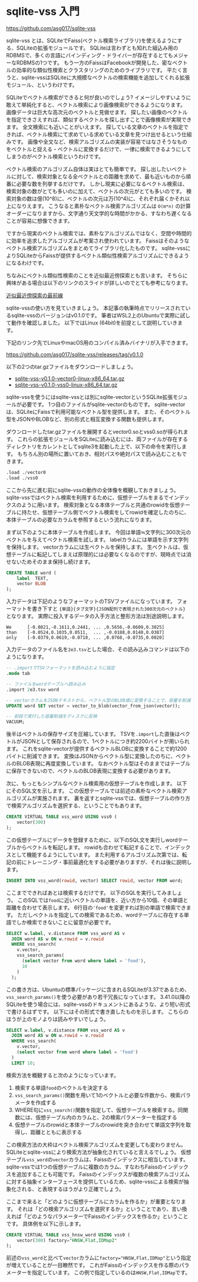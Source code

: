 # sqlite-vss 入門

<https://github.com/asg017/sqlite-vss>

sqlite-vss とは、SQLiteでFaiss(ベクトル検索ライブラリ)を使えるようにする、SQLiteの拡張モジュールです。
SQLiteは言わずとも知れた組込み用のRDBMSで、多くの言語にバインディング・ドライバーが存在するとてもメジャーなRDBMSの1つです。
もう一方のFaissはFacebookが開発した、密なベクトルの効率的な類似性検索とクラスタリングのためのライブラリです。
平たく言うと、sqlite-vssはSQLiteに大規模なベクトルの検索機能を追加してくれる拡張モジュール、というわけです。

SQLiteでベクトル検索ができると何が良いのでしょう?
イメージしやすいように敢えて単純化すると、ベクトル検索により画像検索ができるようになります。
画像データは巨大な高次元のベクトルと見做せます。
探したい画像のベクトルを指定できさえすれば、類似するベクトルを探し出すことで画像検索が実現できます。
全文検索にも近いことがいえます。
探している文章のベクトルを指定できれば、ベクトル検索にて求めている求めている文章を見つけ出せるという仕組みです。
画像や全文など、検索アルゴリズムの実装が容易ではなさそうなものをベクトルと捉える・ベクトルに変換するだけで、一律に検索できるようにしてしまうのがベクトル検索というわけです。

ベクトル検索のアルゴリズム自体は実はとても簡単です。
探し出したいベクトルに対して、検索対象となる全ベクトルとの距離を求めて、最も近いものから順番に必要な数を列挙するだけです。
しかし現実に必要になるベクトル検索は、検索対象の数がとても多いのに加えて、ベクトルの次元がとても多いのです。
検索対象の数は億(10^8)に、ベクトルの次元は万(10^4)に、それぞれ届くかそれ以上になりえます。
こうなると素朴なベクトル検索アルゴリズムは `O(m*n)` の計算オーダーになりますから、文字通り天文学的な時間がかかる、すなわち遅くなることが容易に想像できます。

ですから現実のベクトル検索では、素朴なアルゴリズムではなく、空間や時間的に効率を追求したアルゴリズムが考案され使われています。
Faissはそのようなベクトル検索アルゴリズムをまとめてライブラリ化したものです。
sqlite-vssによりSQLiteからFaissが提供するベクトル類似性検索アルゴリズムにできるようになるわけです。

ちなみにベクトル類似性検索のことを近似最近傍探索とも言います。
そちらに興味がある場合は以下のリンクのスライドが詳しいのでとても参考になります。

[近似最近傍探索の最前線](https://speakerdeck.com/matsui_528/jin-si-zui-jin-bang-tan-suo-falsezui-qian-xian)

sqlite-vssの使い方を見ていきましょう。
本記事の執筆時点でリリースされているsqlite-vssのバージョンはv0.1.0です。
筆者はWSL2上のUbuntuで実際に試して動作を確認しました。
以下ではLinux (64bit)を前提として説明していきます。

下記のリンク先でLinuxやmacOS用のコンパイル済みバイナリが入手できます。

<https://github.com/asg017/sqlite-vss/releases/tag/v0.1.0>

以下の2つのtar.gzファイルをダウンロードしましょう。

* [sqlite-vss-v0.1.0-vector0-linux-x86\_64.tar.gz](https://github.com/asg017/sqlite-vss/releases/download/v0.1.0/sqlite-vss-v0.1.0-vector0-linux-x86_64.tar.gz)
* [sqlite-vss-v0.1.0-vss0-linux-x86\_64.tar.gz](https://github.com/asg017/sqlite-vss/releases/download/v0.1.0/sqlite-vss-v0.1.0-vss0-linux-x86_64.tar.gz)

sqlite-vssを使うにはsqlite-vssとは別にsqlite-vectorというSQLite拡張モジュールが必要です。
1つ目のファイルがsqlite-vectorのものです。
sqlite-vectorは、SQLiteにFaissで利用可能なベクトル型を提供します。
また、そのベクトル型をJSONやBLOBなど、別の形式と相互変換する関数も提供します。

ダウンロードしたtar.gzファイルを展開するとvector0.soとvss0.soが得られます。
これらの拡張モジュールをSQLiteに読み込むには、両ファイルが存在するディレクトリをカレントとしてsqlite3を起動した上で、以下の命令を実行します。
もちろん別の場所に置いておき、相対パスや絶対パスで読み込むこともできます。

```sql
.load ./vector0
.load ./vss0
```

ここから先に進む前にsqlite-vssの動作の全体像を概観しておきましょう。
sqlite-vssではベクトル検索を利用するために、仮想テーブルをまるでインデックスのように用います。
検索対象となる本体テーブルと共通のrowidを仮想テーブルに持たせ、仮想テーブル側でベクトル検索をしてrowidを確定したのちに、本体テーブルの必要なカラムを参照するという流れになります。

まず以下のように本体テーブルを作成します。
今回は単語≒文字列に300次元のベクトルを与えてベクトル検索を試します。
labelカラムには単語を示す文字列を保持します。
vectorカラムには生ベクトルを保持します。
生ベクトルは、仮想テーブルに転記してしまえば原理的には必要なくなるのですが、現時点では消せないためそのまま保持し続けます。

```sql
CREATE TABLE word (
    label  TEXT,
    vector BLOB
);
```

入力データは下記のようなフォーマットのTSVファイルになっています。
フォーマットを書き下すと `{単語}{タブ文字}{JSON配列で表現された300次元のベクトル}` となります。
実際に投入するデータの入手方法と整形方法は別途説明します。

```
We      [-0.0821,-0.1611,0.2441, ... ,0.5656,-0.0609,0.3025]
than    [-0.0524,0.1035,0.0511,  ... ,-0.0188,0.0140,0.0387]
only    [-0.0379,0.0619,-0.0718, ... ,0.0768,-0.0735,0.0020]
```

入力データのファイル名を`2e3.tsv`とした場合、その読み込みコマンドは以下のようになります。

```sql
-- .importでTSVフォーマットを読み込むように指定
.mode tab

-- ファイルをwordテーブルへ読み込み
.import 2e3.tsv word

-- vectorカラムをJSONテキストから、ベクトル型のBLOB値に変換することで、容量を削減
UPDATE word SET vector = vector_to_blob(vector_from_json(vector));

-- 前段で実行した容量削減をディスクに反映
VACUUM;
```

後半はベクトルの保存サイズを圧縮しています。
TSVを`.import`した直後はベクトルがJSONとして保存されるので、1ベクトルにつき約2200バイトが用いられます。
これをsqlite-vectorが提供するベクトルBLOBに変換することで約1200バイトに削減できます。
変換はJSONからベクトル型に変換したのちに、ベクトルのBLOB表現に再度変換しています。
なおベクトル型はそのままではテーブルに保存できないので、ベクトルのBLOB表現に変換する必要があります。

次に、もっともシンプルなベクトル検索用の仮想テーブルを作成します。
以下にそのSQL文を示します。
この仮想テーブルでは前述の素朴なベクトル検索アルゴリズムが実施されます。
裏を返すとsqlite-vssでは、仮想テーブルの作り方で検索アルゴリズムを選択する、ということでもあります。

```sql
CREATE VIRTUAL TABLE vss_word USING vss0 (
    vector(300)
);
```

この仮想テーブルにデータを登録するために、以下のSQL文を実行しwordテーブルからベクトルを転記します。
rowidも合わせて転記することで、インデックスとして機能するようにしています。
また利用するアルゴリズム次第では、転記の前にトレーニング・事前最適化をする必要がありますが、それは後に説明します。

```sql
INSERT INTO vss_word(rowid, vector) SELECT rowid, vector FROM word;
```

ここまでできればあとは検索するだけです。
以下のSQLを実行してみましょう。
このSQLでは`food`に近いベクトルの単語を、近い方から10個、その単語と距離を合わせて表示します。
6行目の`'food'`を変更すれば別の単語で検索できます。
ただしベクトルを指定しての検索であるため、wordテーブルに存在する単語でしか検索できないことに留意が必要です。

```sql
SELECT w.label, v.distance FROM vss_word AS v
  JOIN word AS w ON w.rowid = v.rowid
  WHERE vss_search(
    v.vector,
    vss_search_params(
      (select vector from word where label = 'food'),
      10
    )
  );
```

この書き方は、Ubuntuの標準パッケージに含まれるSQLiteが3.37であるため、`vss_search_params()`を使う必要があり若干冗長になっています。
3.41.0以降のSQLiteを使う場合には、sqlite-vssのドキュメントにあるような、より短い形式で書けるはずです。
以下にはその形式で書き直したものを示します。
こちらのほうが上のモノよりは読みやすいでしょう。

```sql
SELECT w.label, v.distance FROM vss_word AS v
  JOIN word AS w ON w.rowid = v.rowid
  WHERE vss_search(
    v.vector,
    (select vector from word where label = 'food')
  )
  LIMIT 10;
```

検索方法を概観すると次のようになっています。

1. 検索する単語`food`のベクトルを決定する
2. `vss_search_params()`関数を用いて1のベクトルと必要な件数から、検索パラメータを作成する
3. WHERE句に`vss_search()`関数を指定して、仮想テーブルを検索する。同関数には、仮想テーブル内のカラムと、2の検索パラメーターを指定する
4. 仮想テーブルのrowidと本体テーブルのrowidを突き合わせて単語文字列を取得し、距離とともに表示する

この検索方法の大枠はベクトル検索アルゴリズムを変更しても変わりません。
SQLiteとsqlite-vssにより検索方法が抽象化されていると言えるでしょう。
仮想テーブル`vss_word`の`vector`カラムは、Faissのインデックスに相当しています。
sqlite-vssでは1つの仮想テーブルに複数のカラム、すなわちFaissのインデックスを追加することも可能です。
Faissのインデックスが複数の検索アルゴリズムに対する抽象インターフェースを提供しているため、sqlite-vssによる検索が抽象化される、と表現するほうがより正確でしょう。

ここまで来ると「どのように仮想テーブルにカラムを作るか」が重要となります。
それは「どの検索アルゴリズムを選択するか」ということであり、言い換えれば「どのようなパラメーターでFaissのインデックスを作るか」ということです。
具体例を以下に示します。

```sql
CREATE VIRTUAL TABLE vss_hnsw_word USING vss0 (
    vector(300) factory="HNSW,Flat,IDMap2"
);
```

前述の`vss_word`と比べて`vector`カラムに`factory="HNSW,Flat,IDMap"`という指定が増えていることが一目瞭然です。
これがFaissのインデックスを作る際のパラメーターを指定しています。
この例で指定しているのは`HNSW,Flat,IDMap`です。
